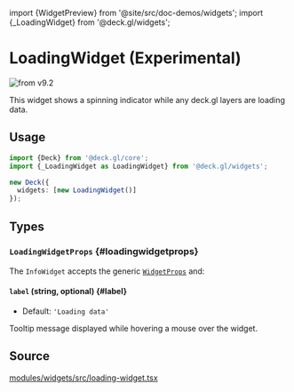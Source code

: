 import {WidgetPreview} from '@site/src/doc-demos/widgets';
import {_LoadingWidget} from '@deck.gl/widgets';

# LoadingWidget (Experimental)

<img src="https://img.shields.io/badge/from-v9.2-green.svg?style=flat-square" alt="from v9.2" />

This widget shows a spinning indicator while any deck.gl layers are loading data.

## Usage

<WidgetPreview cls={_LoadingWidget}/>

```ts
import {Deck} from '@deck.gl/core';
import {_LoadingWidget as LoadingWidget} from '@deck.gl/widgets';

new Deck({
  widgets: [new LoadingWidget()]
});
```

## Types

### `LoadingWidgetProps` {#loadingwidgetprops}

The `InfoWidget` accepts the generic [`WidgetProps`](../core/widget.md#widgetprops) and:

#### `label` (string, optional) {#label}

* Default: `'Loading data'`

Tooltip message displayed while hovering a mouse over the widget.

## Source

[modules/widgets/src/loading-widget.tsx](https://github.com/visgl/deck.gl/tree/master/modules/widgets/src/loading-widget.tsx)

